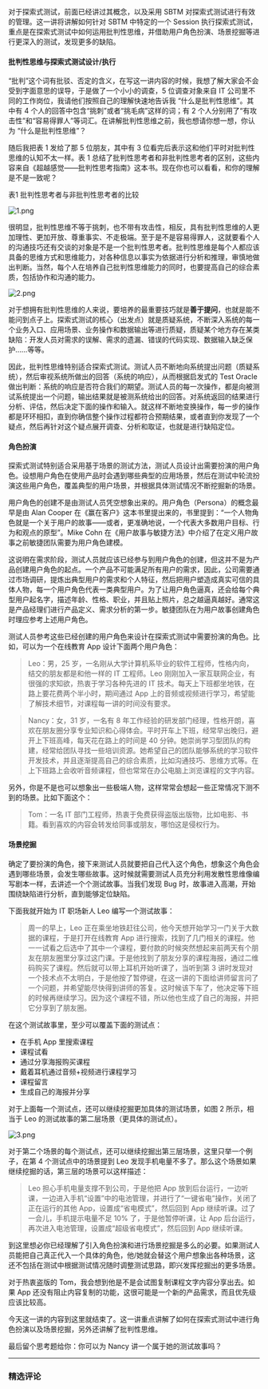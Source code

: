 <p>对于探索式测试，前面已经讲过其概念，以及采用 SBTM 对探索式测试进行有效的管理。这一讲将讲解如何针对 SBTM 中特定的一个 Session 执行探索式测试，重点是在探索式测试中如何运用批判性思维，并借助用户角色扮演、场景挖掘等进行更深入的测试，发现更多的缺陷。</p>
<h4>批判性思维与探索式测试设计/执行</h4>
<p>“批判”这个词有批驳、否定的含义，在写这一讲内容的时候，我想了解大家会不会受到字面意思的误导，于是做了一个小小的调查，5 位调查对象来自 IT 公司里不同的工作岗位，我请他们按照自己的理解快速地告诉我 “什么是批判性思维”。其中有 4 个人的回答中包含“挑刺”或者“挑毛病”这样的词；有 2 个人分别用了“有攻击性”和“容易得罪人”等词汇。在讲解批判性思维之前，我也想请你想一想，你认为 “什么是批判性思维”？</p>
<p>随后我把表 1 发给了那 5 位朋友，其中有 3 位看完后表示这和他们平时对批判性思维的认知不太一样。表 1 总结了批判性思考者和非批判性思考者的区别，这些内容来自《超越感觉——批判性思考指南》这本书。现在你也可以看看，和你的理解是不是一致呢？</p>
<p>表1 批判性思考者与非批判性思考者的比较</p>
<p><img src="https://s0.lgstatic.com/i/image/M00/0D/47/Ciqc1F7DqGuAOpiIAAEqhzSneFg268.png" alt="1.png"></p>
<p>很明显，批判性思维不等于挑刺，也不带有攻击性，相反，具有批判性思维的人更加理性、更加开放、尊重事实、不走极端。至于是不是容易得罪人，这就要看个人的沟通技巧还有交谈的对象是不是一个批判性思考者。批判性思维是每个人都应该具备的思维方式和思维能力，对各种信息以事实为依据进行分析和推理，审慎地做出判断。当然，每个人在培养自己批判性思维能力的同时，也要提高自己的综合素质，包括协作和沟通的能力。</p>
<p><img src="https://s0.lgstatic.com/i/image/M00/0D/53/CgqCHl7DqHeAAtzdAALd2AjFGiM003.png" alt="2.png"></p>
<p>对于想拥有批判性思维的人来说，要培养的最重要技巧就是<strong>善于提问</strong>，也就是能不能问到点子上。探索式测试的核心（出发点）就是质疑系统，不断深入系统的每一个业务入口、应用场景、业务操作和数据输出等进行质疑，质疑某个地方存在某类缺陷：开发人员对需求的误解、需求的遗漏、错误的代码实现、数据输入缺乏保护……等等。</p>
<p>因此，批判性思维特别适合探索式测试。测试人员不断地向系统提出问题（质疑系统），然后审视系统所做出的回答（系统的响应），从而根据启发式的 Test Oracle 做出判断：系统的响应是否符合我们的期望。测试人员的每一次操作，都是向被测试系统提出一个问题，输出结果就是被测系统给出的回答。对系统返回的结果进行分析、评估，然后决定下面的操作和输入。就这样不断地变换操作，每一步的操作都是环环相扣，直到你确信整个操作过程都符合预期结果，或者直到你发现了一个疑点，然后再针对这个疑点展开调查、分析和取证，也就是进行缺陷定位。</p>
<h4>角色扮演</h4>
<p>探索式测试特别适合采用基于场景的测试方法，测试人员设计出需要扮演的用户角色。设想用户角色在使用产品时会遇到哪些典型的应用场景，然后在测试中轮流扮演这些用户角色，覆盖典型的用户场景，并根据具体测试情况不断挖掘新的场景。</p>
<p>用户角色的创建不是由测试人员凭空想象出来的。用户角色（Persona）的概念最早是由 Alan Cooper 在《赢在客户》这本书里提出来的，书里提到：“一个人物角色就是一个关于用户的故事——或者，更准确地说，一个代表大多数用户目标、行为和观点的原型”。Mike Cohn 在《用户故事与敏捷方法》中介绍了在定义用户故事之前敏捷团队需要为用户角色建模。</p>
<p>这说明在需求阶段，测试人员就应该已经参与到用户角色的创建，但这并不是为产品创建用户角色的起点。一个产品不可能满足所有用户的需求，因此，公司需要通过市场调研，提炼出典型用户的需求和个人特征，然后把用户塑造成真实可信的具体人物，每一个用户角色代表一类典型用户。为了让用户角色逼真，还会给每个典型用户起名字，描述年龄、性格、职业，并且贴上照片，总之越逼真越好。通常这是产品经理们进行产品定义、需求分析的第一步。敏捷团队在为用户故事创建角色时理应参考上述用户角色。</p>
<p>测试人员参考这些已经创建的用户角色来设计在探索式测试中需要扮演的角色。比如，可以为一个在线教育 App 设计下面两个用户角色：</p>
<blockquote>
<p>Leo：男，25 岁，一名刚从大学计算机系毕业的软件工程师，性格内向，结交的朋友都是和他一样的 IT 工程师。Leo 刚刚加入一家互联网企业，有很强的求知欲，热衷于学习各种先进的 IT 技术。每天上下班都坐地铁，在路上要花费两个半小时，期间通过 App 上的音频或视频进行学习，希望能了解技术细节，对课程每一讲的时间没有要求。</p>
</blockquote>
<blockquote>
<p>Nancy：女，31 岁，一名有 8 年工作经验的研发部门经理，性格开朗，喜欢在朋友圈分享专业知识和心得体会。平时开车上下班，经常早出晚归，避开上下班高峰，每天花在路上的时间是 40 分钟。她崇尚学习型团队的构建，经常给团队寻找一些培训资源。她希望自己的团队能够系统的学习软件开发技术，并且逐渐提高自己的综合素质，比如沟通技巧、思维方式等。在上下班路上会收听音频课程，但也常常在办公电脑上浏览课程的文字内容。</p>
</blockquote>
<p>另外，你是不是也可以想象出一些极端人物，这样常常会想起一些正常情况下测不到的场景。比如下面这个：</p>
<blockquote>
<p>Tom：一名 IT 部门工程师，热衷于免费获得盗版出版物，比如电影、书籍。看到喜欢的内容会转发给同事或朋友，哪怕这是侵权行为。</p>
</blockquote>
<h4>场景挖掘</h4>
<p>确定了要扮演的角色，接下来测试人员就要把自己代入这个角色，想象这个角色会遇到哪些场景，会发生哪些故事。这时候就需要测试人员充分利用发散性思维像编写剧本一样，去讲述一个个测试故事。当我们发现 Bug 时，故事进入高潮，开始围绕缺陷进行分析，直到能够定位缺陷。</p>
<p>下面我就开始为 IT 职场新人 Leo 编写一个测试故事：</p>
<blockquote>
<p>周一的早上，Leo 正在乘坐地铁赶往公司，他今天想开始学习一门关于大数据的课程，于是打开在线教育 App 进行搜索，找到了几门相关的课程。他一一试看之后选中了其中一个课程，要付款的时候突然想起来前两天有个朋友在朋友圈里分享过这门课。于是他找到了朋友分享的课程海报，通过二维码购买了课程。然后就可以带上耳机开始听课了，当听到第 3 讲时发现对一个技术点不太明白，于是他按了暂停键，在这一讲的下面给讲师留言问了一个问题，并希望能尽快得到讲师的答复。这时候该下车了，他决定等下班的时候再继续学习。因为这个课程不错，所以他也生成了自己的海报，并把它分享到了朋友圈。</p>
</blockquote>
<p>在这个测试故事里，至少可以覆盖下面的测试点：</p>
<ul>
<li>在手机 App 里搜索课程</li>
<li>课程试看</li>
<li>通过分享海报购买课程</li>
<li>戴着耳机通过音频+视频进行课程学习</li>
<li>课程留言</li>
<li>生成自己的海报并分享</li>
</ul>
<p>对于上面每一个测试点，还可以继续挖掘更加具体的测试场景，如图 2 所示，相当于 Leo 的测试故事的第二层场景（更具体的测试点）。</p>
<p><img src="https://s0.lgstatic.com/i/image/M00/0D/53/CgqCHl7DqIeANrIMAAGQl09Cl4Y405.png" alt="3.png"></p>
<p>对于第二个场景的每个测试点，还可以继续挖掘出第三层场景，这里只举一个例子，在第 4 个测试点中的场景提到 Leo 发现手机电量不多了。那么这个场景如果继续挖掘的话，第三层的场景可以这样描述：</p>
<blockquote>
<p>Leo 担心手机电量支撑不到公司，于是他把 App 放到后台运行，一边听课，一边进入手机“设置”中的电池管理，并进行了“一键省电”操作，关闭了正在运行的其他 App，设置成“省电模式”，然后回到 App 继续听课。过了一会儿，手机提示电量不足 10% 了，于是他暂停听课，让 App 后台运行，再次进入电池管理，设置成“超级省电模式”，然后回到 App 继续听课。</p>
</blockquote>
<p>到这里想必你已经理解了引入角色扮演和进行场景挖掘是多么的必要。如果测试人员能把自己真正代入一个具体的角色，他/她就会替这个用户想象出各种场景，这还不包括在测试中根据测试情况随时调整测试思路，即兴发挥挖掘出的更多场景。</p>
<p>对于热衷盗版的 Tom，我会想到他是不是会试图复制课程文字内容分享出去。如果 App 还没有阻止内容复制的功能，这很可能是一个新的产品需求，而且优先级应该比较高。</p>
<p>今天这一讲的内容到这里就结束了。这一讲重点讲解了如何在探索式测试中进行角色扮演以及场景挖掘，另外还讲解了批判性思维。</p>
<p>最后留个思考题给你：你可以为 Nancy 讲一个属于她的测试故事吗？</p>

---

### 精选评论


